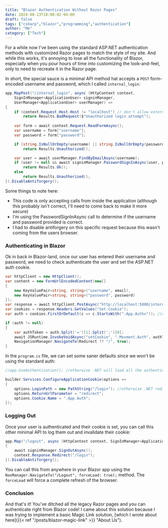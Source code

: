 ```yaml
---
title: "Blazor Authentication Without Razor Pages"
date: 2024-08-23T18:00:02-04:00
draft: false
tags: ["csharp","blazor","programming","authentication"]
author: "Me"
category: ["Tech"]
---
```


For a while now I've been using the standard ASP.NET authentication methods with customized Razor pages to match the style of my site. And while this works, it's annoying to lose all the functionality of Blazor, especially when you pour hours of time into customizing the look-and-feel, only to need to recreate it in the Razor page.

In short, the special sauce is a minimal API method hat accepts a `POST` form-encoded username and password, which I called `internal_login`:

```csharp
app.MapPost("/internal_login", async (HttpContext context, 
    SignInManager<ApplicationUser> signinManager, 
    UserManager<ApplicationUser> userManager) =>
{
    if (context.Request.Host.Host != "localhost") // don't allow external access
        return Results.BadRequest($"Unauthorized login attempt");
        
    var form = await context.Request.ReadFormAsync();
    var username = form["username"];
    var password = form["password"];

    if (string.IsNullOrEmpty(username) || string.IsNullOrEmpty(password))
        return Results.Unauthorized();

    var user = await userManager.FindByEmailAsync(username);
    if (user != null && await signinManager.PasswordSignInAsync(user, password, true, false) == Microsoft.AspNetCore.Identity.SignInResult.Success)
        return Results.Ok();
    else 
        return Results.Unauthorized();
}).DisableAntiforgery();
```

Some things to note here:

* This code is only accepting calls from inside the application (although this probably isn't correct, I'll need to come back to make it more secure)
* I'm using the PasswordSignInAsync call to determine if the username and password provided is correct. 
* I had to disable antiforgery on this specific request because this wasn't coming from the users browser.

### Authenticating in Blazor

Ok in back in Blazor-land, once our user has entered their username and password, we need to check authenticate the user and set the ASP.NET auth cookie. 

```csharp
var httpClient = new HttpClient();
var content = new FormUrlEncodedContent(new[]
{
    new KeyValuePair<string, string>("username", email),
    new KeyValuePair<string, string>("password", password)
});
var response = await httpClient.PostAsync("http://localhost:5000/internal_login", content);
var cookies = response.Headers.GetValues("Set-Cookie");
var auth = cookies.FirstOrDefault(c => c.StartsWith(".App.Auth=")); //custom name from program.cs

if (auth != null)
{
    var authToken = auth.Split('=')[1].Split(';')[0];
    await JSRuntime.InvokeVoidAsync("setCookie", ".Movment.Auth", authToken, 7);
    NavigationManager.NavigateTo(Redirect ?? "/", true);
}
```

In the `program.cs` file, we can set some saner defaults since we won't be using the standard auth:

```csharp 
//app.UseAuthentication(); //otherwise .NET will load all the authentication junk to the front end

builder.Services.ConfigureApplicationCookie(options =>
{
    options.LoginPath = new PathString("/login"); //otherwise .NET redirects to /Account/Login
    options.ReturnUrlParameter = "redirect";
    options.Cookie.Name = ".App.Auth";
});
```

### Logging Out

Once your user is authenticated and their cookie is set, you can call this other minimal API to log them out and invalidate their cookie:

```csharp
app.Map("/logout", async (HttpContext context, SignInManager<ApplicationUser> signinManager) =>
{
    await signinManager.SignOutAsync();
    context.Response.Redirect("/login");
}).DisableAntiforgery();
```

You can call this from anywhere in your Blazor app using the `NavManager.NavigateTo("/Logout", forceLoad: true);` method. The `forceLoad` will force a complete refresh of the browser.

### Conclusion

And that's it! You've ditched all the legacy Razor pages and you can authenticate right from Blazor code! I came about this solution because I was trying to implement a basic Magic Link solution, [which I wrote about here]({{< ref "/posts/blazor-magic-link" >}} "About Us").